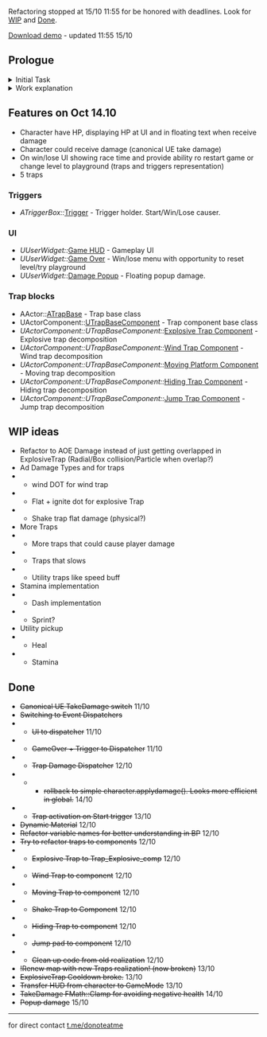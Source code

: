 Refactoring stopped at 15/10 11:55 for be honored with deadlines. Look for [WIP](#wip-ideas) and [Done](#done).

[Download demo](https://drive.google.com/drive/folders/1U6Z-zsgy8wzkig4WMwZNN1MmPhY97-Or?usp=sharing) - updated 11:55 15/10

## Prologue
<details>
 <summary>Initial Task</summary>

You need to create a simple 3D platformer where the character must move from the starting point to the finish line through a field filled with obstacles. The reference for what should be achieved is the levels from the game Fall Guys.

The starting point is a 10x10-meter platform where the player is placed. Several paths, intertwined with each other, radiate from the starting point. At the finish line, all paths converge into one. The paths consist of 3x3-meter platforms.

Some of the blocks that make up the path are traps that obstruct the player in various ways. For the test task, you need to implement a minimum of 3-4 different types of traps. Two of them are mandatory:

When the player steps on a block, it activates (turns orange) and, after 1 second, deals damage to anyone standing on the block (flashes red). After dealing damage, the trap "resets" for 5 seconds and then repeats its logic from the beginning.

A block on which the wind blows, pushing the character with a certain force. The wind affects the character only while they are on the block. The wind's direction changes every 2 seconds to a random direction. The wind always blows horizontally.

You are encouraged to come up with other traps yourself. Examples of traps can be seen in the game Fall Guys. It's desirable that the mechanics of each trap are understandable to the average casual player.

The game can end in two ways - victory or defeat:

To win, the player must cross the finish line. At that moment, a message appears on the entire screen saying "Victory!" and a button to restart the game. The screen also displays the level completion time, which is calculated from the moment the player crosses the starting line.

The player loses if they fall off the path into an abyss or run out of health. The player's health must always be displayed on the screen. When the player loses, a screen appears with the message "Defeat!" and a button to restart the game.

</details>


<details>
    <summary>Work explanation</summary>

I couldn't say that i have much experience with UE, but long ago i went through gamedev.tv courses and have some knowledge how basic features works. These basic knowledge made me to finish task with ~20h (first iteration that i send as result).

First I made all necessary features from task with "as i know" realization. Result was working as task suppose, but I was unsatisfied for not flexible decisions, so I started to refactor project structure for better practice and learn something new. You could take a look to refactoring timings at [log](#done).

So, what i learned:

* Event Dispatchers and implementation for handling HP changes, GameOver events.
* Dynamic material with c++
* I remember class inheritance in UE and made some bases for Engine on-air settings and overriding some functions as ResetTimer() for all traps at once.
* Canonical UE TakeDamage
* WidgetComponent -> UserWidget call animations + onAnimationFinished pure c++
* ....

</details>




## Features on Oct 14.10
* Character have HP, displaying HP at UI and in floating text when receive damage
* Character could receive damage (canonical UE take damage)
* On win/lose UI showing race time and provide ability ro restart game or change level to playground (traps and triggers representation)
* 5 traps

### Triggers
* _ATriggerBox::_[Trigger](Source/WG/trigger.cpp) - Trigger holder. Start/Win/Lose causer.

### UI
* _UUserWidget::_[Game HUD](Source/WG/UI/gameHUD.cpp) - Gameplay UI
* _UUserWidget::_[Game Over](Source/WG/UI/GameOver.cpp) - Win/lose menu with opportunity to reset level/try playground
* _UUserWidget::_[Damage Popup](Source/WG/UI/DamagePop.cpp) - Floating popup damage.

### Trap blocks
* AActor::[ATrapBase](Source/WG/Traps/TrapBase.cpp) - Trap base class
* UActorComponent::[UTrapBaseComponent](Source/WG/Traps/TrapBaseComponent.cpp) - Trap component base class
* _UActorComponent::UTrapBaseComponent::_[Explosive Trap Component](Source/WG/Traps/Trap_Explosive_comp.cpp) - Explosive trap decomposition  
* _UActorComponent::UTrapBaseComponent::_[Wind Trap Component](Source/WG/Traps/Trap_Wind_comp.cpp) - Wind trap decomposition
* _UActorComponent::UTrapBaseComponent::_[Moving Platform Component](Source/WG/Traps/Trap_MovingPlatform_comp.cpp) - Moving trap decomposition
* _UActorComponent::UTrapBaseComponent::_[Hiding Trap Component](Source/WG/Traps/Trap_Hiding_comp.cpp) - Hiding trap decomposition
* _UActorComponent::UTrapBaseComponent::_[Jump Trap Component](Source/WG/Traps/Trap_Jump_comp.cpp) - Jump trap decomposition


## WIP ideas
* Refactor to AOE Damage instead of just getting overlapped in ExplosiveTrap (Radial/Box collision/Particle when overlap?)
* Ad Damage Types and for traps
* * wind DOT for wind trap
* * Flat + ignite dot for explosive Trap
* * Shake trap flat damage (physical?) 
* More Traps
* * More traps that could cause player damage
* * Traps that slows
* * Utility traps like speed buff
* Stamina implementation
* * Dash implementation
* * Sprint?
* Utility pickup
* * Heal
* * Stamina

## Done
* ~~Canonical UE TakeDamage switch~~ 11/10
* ~~Switching to Event Dispatchers~~
* * ~~UI to dispatcher~~ 11/10
* * ~~GameOver + Trigger to Dispatcher~~ 11/10
* * ~~Trap Damage Dispatcher~~ 12/10 
* * * ~~rollback to simple character.applydamage(). Looks more efficient in global.~~ 14/10
* * ~~Trap activation on Start trigger~~ 13/10
* ~~Dynamic Material~~ 12/10
* ~~Refactor variable names for better understanding in BP~~ 12/10
* ~~Try to refactor traps to components~~ 12/10
* * ~~Explosive Trap to Trap_Explosive_comp~~ 12/10
* * ~~Wind Trap to component~~ 12/10
* * ~~Moving Trap to component~~ 12/10
* * ~~Shake Trap to Component~~ 12/10
* * ~~Hiding Trap to component~~ 12/10
* * ~~Jump pad to component~~ 12/10
* * ~~Clean up code from old realization~~ 12/10
* ~~!Renew map with new Traps realization! (now broken)~~ 13/10
* ~~ExplosiveTrap Cooldown broke.~~ 13/10
* ~~Transfer HUD from character to GameMode~~ 13/10
* ~~TakeDamage FMath::Clamp for avoiding negative health~~ 14/10
* ~~Popup damage~~ 15/10


***

for direct contact [t.me/donoteatme](https://t.me/donoteatme) 

